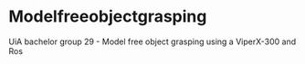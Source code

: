 # Modelfreeobjectgrasping
UiA bachelor group 29 - Model free object grasping using a ViperX-300 and Ros
